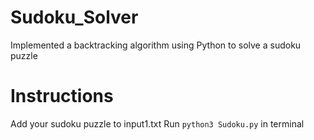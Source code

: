 # Sudoku_Solver
Implemented a backtracking algorithm using Python to solve a sudoku puzzle

# Instructions
  Add your sudoku puzzle to input1.txt
  Run ```python3 Sudoku.py``` in terminal

